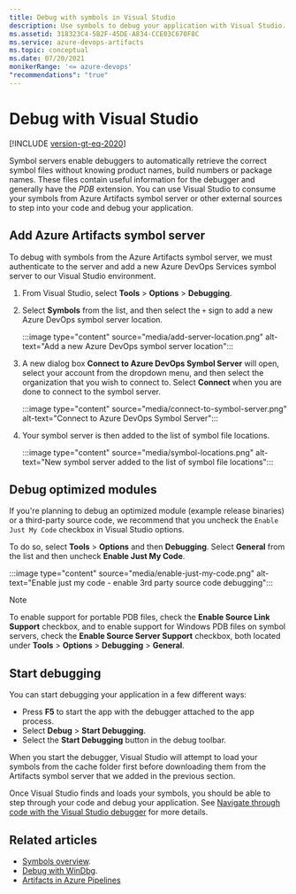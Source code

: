 ```yaml
---
title: Debug with symbols in Visual Studio
description: Use symbols to debug your application with Visual Studio.
ms.assetid: 318323C4-5B2F-45DE-A834-CCE03C670F8C
ms.service: azure-devops-artifacts
ms.topic: conceptual
ms.date: 07/20/2021
monikerRange: '<= azure-devops'
"recommendations": "true"
---
```


# Debug with Visual Studio

[!INCLUDE [version-gt-eq-2020](../../includes/version-gt-eq-2020.md)]

Symbol servers enable debuggers to automatically retrieve the correct symbol files without knowing product names, build numbers or package names. These files contain useful information for the debugger and generally have the *PDB* extension. You can use Visual Studio to consume your symbols from Azure Artifacts symbol server or other external sources to step into your code and debug your application.

## Add Azure Artifacts symbol server

To debug with symbols from the Azure Artifacts symbol server, we must authenticate to the server and add a new Azure DevOps Services symbol server to our Visual Studio environment.

1. From Visual Studio, select **Tools** > **Options** > **Debugging**.

1. Select **Symbols** from the list, and then select the `+` sign to add a new Azure DevOps symbol server location.

    :::image type="content" source="media/add-server-location.png" alt-text="Add a new Azure DevOps symbol server location":::

1. A new dialog box **Connect to Azure DevOps Symbol Server** will open, select your account from the dropdown menu, and then select the organization that you wish to connect to. Select **Connect** when you are done to connect to the symbol server.

    :::image type="content" source="media/connect-to-symbol-server.png" alt-text="Connect to Azure DevOps Symbol Server":::

1. Your symbol server is then added to the list of symbol file locations.

    :::image type="content" source="media/symbol-locations.png" alt-text="New symbol server added to the list of symbol file locations":::

## Debug optimized modules

If you're planning to debug an optimized module (example release binaries) or a third-party source code, we recommend that you uncheck the `Enable Just My Code` checkbox in Visual Studio options.

To do so, select **Tools** > **Options** and then **Debugging**. Select **General** from the list and then uncheck **Enable Just My Code**.

:::image type="content" source="media/enable-just-my-code.png" alt-text="Enable just my code - enable 3rd party source code debugging":::

> [!NOTE]
> To enable support for portable PDB files, check the **Enable Source Link Support** checkbox, and to enable support for Windows PDB files on symbol servers, check the **Enable Source Server Support** checkbox, both located under **Tools** > **Options** > **Debugging** > **General**.

## Start debugging

You can start debugging your application in a few different ways:
- Press **F5** to start the app with the debugger attached to the app process.
- Select **Debug** > **Start Debugging**.
- Select the **Start Debugging** button in the debug toolbar.

When you start the debugger, Visual Studio will attempt to load your symbols from the cache folder first before downloading them from the Artifacts symbol server that we added in the previous section. 

Once Visual Studio finds and loads your symbols, you should be able to step through your code and debug your application. See [Navigate through code with the Visual Studio debugger](/visualstudio/debugger/navigating-through-code-with-the-debugger) for more details.

## Related articles

- [Symbols overview](../concepts/symbols.md).
- [Debug with WinDbg](debug-with-symbols-windbg.md).
- [Artifacts in Azure Pipelines](../../pipelines/artifacts/artifacts-overview.md)
